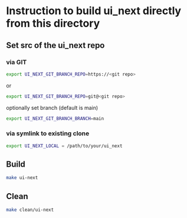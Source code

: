 # Instruction to build ui_next directly from this directory

## Set src of the ui_next repo

### via GIT

```bash
export UI_NEXT_GIT_BRANCH_REPO=https://<git repo>
```

or

```bash
export UI_NEXT_GIT_BRANCH_REPO=git@<git repo>
```

optionally set branch (default is main)

```bash
export UI_NEXT_GIT_BRANCH_BRANCH=main
```

### via symlink to existing clone

```bash
export UI_NEXT_LOCAL = /path/to/your/ui_next
```

## Build

```bash
make ui-next
```

## Clean

```bash
make clean/ui-next
```
